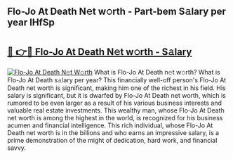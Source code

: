 ## Flo-Jo At Death N𝚎t w𝚘rth - Part-bem S𝚊lary per year lHfSp

# <h2><a href="http://gc1l1b.nevu.top/?p=Flo-Jo+At+Death">🔗 👉🔴 Flo-Jo At Death N𝚎t w𝚘rth - S𝚊lary</a></h2>

[![Flo-Jo At Death N𝚎t W𝚘rth](https://i.imgur.com/Oavwk0R.jpeg)](http://gc1l1b.nevu.top/?p=Flo-Jo+At+Death)
What is Flo-Jo At Death n𝚎t w𝚘rth? What is Flo-Jo At Death s𝚊lary per year?
This financially well-off person's Flo-Jo At Death net worth is significant, making him one of the richest in his field. His salary is significant, but it is dwarfed by Flo-Jo At Death net worth, which is rumored to be even larger as a result of his various business interests and valuable real estate investments. This wealthy man, whose Flo-Jo At Death net worth is among the highest in the world, is recognized for his business acumen and financial intelligence. This rich individual, whose Flo-Jo At Death net worth is in the billions and who earns an impressive salary, is a prime demonstration of the might of dedication, hard work, and financial savvy.
